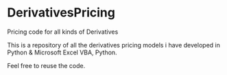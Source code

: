 # DerivativesPricing
Pricing code for all kinds of Derivatives

This is a repository of all the derivatives pricing models i have developed in Python & Microsoft Excel VBA, 
Python.

Feel free to reuse the code.
